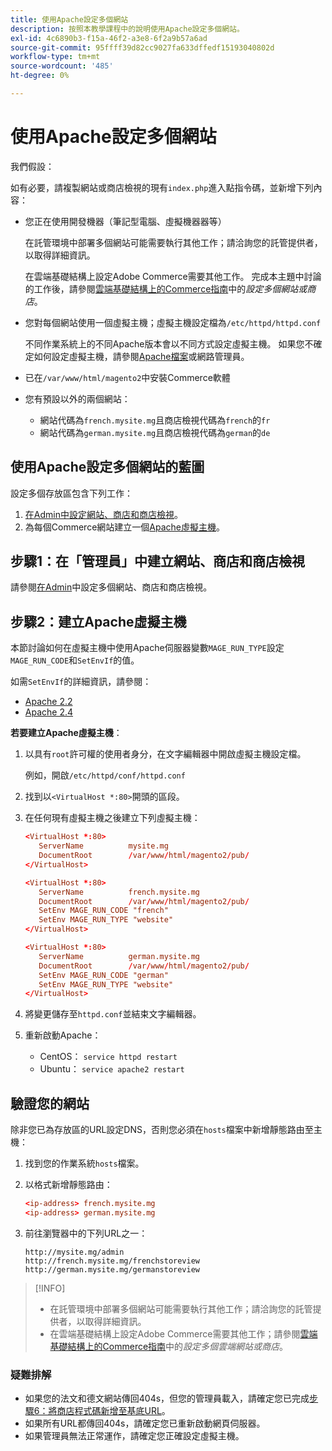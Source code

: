 ```yaml
---
title: 使用Apache設定多個網站
description: 按照本教學課程中的說明使用Apache設定多個網站。
exl-id: 4c6890b3-f15a-46f2-a3e8-6f2a9b57a6ad
source-git-commit: 95ffff39d82cc9027fa633dffedf15193040802d
workflow-type: tm+mt
source-wordcount: '485'
ht-degree: 0%

---
```


# 使用Apache設定多個網站

我們假設：

如有必要，請複製網站或商店檢視的現有`index.php`進入點指令碼，並新增下列內容：

- 您正在使用開發機器（筆記型電腦、虛擬機器器等）

  在託管環境中部署多個網站可能需要執行其他工作；請洽詢您的託管提供者，以取得詳細資訊。

  在雲端基礎結構上設定Adobe Commerce需要其他工作。 完成本主題中討論的工作後，請參閱[雲端基礎結構上的Commerce指南](https://experienceleague.adobe.com/docs/commerce-cloud-service/user-guide/configure-store/multiple-sites.html)中的&#x200B;_設定多個網站或商店_。

- 您對每個網站使用一個虛擬主機；虛擬主機設定檔為`/etc/httpd/httpd.conf`

  不同作業系統上的不同Apache版本會以不同方式設定虛擬主機。 如果您不確定如何設定虛擬主機，請參閱[Apache檔案](https://httpd.apache.org/docs/2.4/vhosts)或網路管理員。

- 已在`/var/www/html/magento2`中安裝Commerce軟體
- 您有預設以外的兩個網站：

   - 網站代碼為`french.mysite.mg`且商店檢視代碼為`french`的`fr`
   - 網站代碼為`german.mysite.mg`且商店檢視代碼為`german`的`de`

## 使用Apache設定多個網站的藍圖

設定多個存放區包含下列工作：

1. [在Admin中設定網站、商店和商店檢視](ms-admin.md)。
1. 為每個Commerce網站建立一個[Apache虛擬主機](#step-2-create-apache-virtual-hosts)。

## 步驟1：在「管理員」中建立網站、商店和商店檢視

請參閱[在Admin](ms-admin.md)中設定多個網站、商店和商店檢視。

## 步驟2：建立Apache虛擬主機

本節討論如何在虛擬主機中使用Apache伺服器變數`MAGE_RUN_TYPE`設定`MAGE_RUN_CODE`和`SetEnvIf`的值。

如需`SetEnvIf`的詳細資訊，請參閱：

- [Apache 2.2](https://httpd.apache.org/docs/2.2/mod/mod_setenvif.html)
- [Apache 2.4](https://httpd.apache.org/docs/2.4/mod/mod_setenvif.html)

**若要建立Apache虛擬主機**：

1. 以具有`root`許可權的使用者身分，在文字編輯器中開啟虛擬主機設定檔。

   例如，開啟`/etc/httpd/conf/httpd.conf`

1. 找到以`<VirtualHost *:80>`開頭的區段。
1. 在任何現有虛擬主機之後建立下列虛擬主機：

   ```conf
   <VirtualHost *:80>
      ServerName          mysite.mg
      DocumentRoot        /var/www/html/magento2/pub/
   </VirtualHost>
   
   <VirtualHost *:80>
      ServerName          french.mysite.mg
      DocumentRoot        /var/www/html/magento2/pub/
      SetEnv MAGE_RUN_CODE "french"
      SetEnv MAGE_RUN_TYPE "website"
   </VirtualHost>
   
   <VirtualHost *:80>
      ServerName          german.mysite.mg
      DocumentRoot        /var/www/html/magento2/pub/
      SetEnv MAGE_RUN_CODE "german"
      SetEnv MAGE_RUN_TYPE "website"
   </VirtualHost>
   ```

1. 將變更儲存至`httpd.conf`並結束文字編輯器。
1. 重新啟動Apache：

   - CentOS： `service httpd restart`
   - Ubuntu： `service apache2 restart`

## 驗證您的網站

除非您已為存放區的URL設定DNS，否則您必須在`hosts`檔案中新增靜態路由至主機：

1. 找到您的作業系統`hosts`檔案。
1. 以格式新增靜態路由：

   ```conf
   <ip-address> french.mysite.mg
   <ip-address> german.mysite.mg
   ```

1. 前往瀏覽器中的下列URL之一：

   ```http
   http://mysite.mg/admin
   http://french.mysite.mg/frenchstoreview
   http://german.mysite.mg/germanstoreview
   ```

>[!INFO]
>
>- 在託管環境中部署多個網站可能需要執行其他工作；請洽詢您的託管提供者，以取得詳細資訊。
>- 在雲端基礎結構上設定Adobe Commerce需要其他工作；請參閱[雲端基礎結構上的Commerce指南](https://experienceleague.adobe.com/docs/commerce-cloud-service/user-guide/configure-store/multiple-sites.html)中的&#x200B;_設定多個雲端網站或商店_。

### 疑難排解

- 如果您的法文和德文網站傳回404s，但您的管理員載入，請確定您已完成[步驟6：將商店程式碼新增至基底URL](ms-admin.md#step-6-add-the-store-code-to-the-base-url)。
- 如果所有URL都傳回404s，請確定您已重新啟動網頁伺服器。
- 如果管理員無法正常運作，請確定您正確設定虛擬主機。
